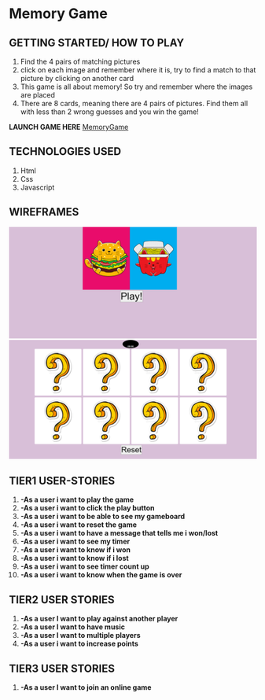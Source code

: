 # Memory Game


## GETTING STARTED/ HOW TO PLAY

1. Find the 4 pairs of matching pictures 
2. click on each image and remember where it is, try to find a match to that picture by clicking on another card
3. This game is all about memory! So try and remember where the images are placed
4. There are 8 cards, meaning there are 4 pairs of
pictures. Find them all with less than 2 wrong guesses and you win the game!

  **LAUNCH GAME HERE**
  [MemoryGame](https://godise.github.io/Project-1-game/)


## TECHNOLOGIES USED
1. Html
2. Css
3. Javascript

## WIREFRAMES
![alt text](images/StarterPg.png)
![alt text](images/GamePg.png)


## TIER1 USER-STORIES

1. **-As a user i want to play the game**     
2. **-As a user i want to click the play button**
3. **-As a user i want to be able to see my gameboard**
4. **-As a user i want to reset the game**   
5. **-As a user i want to have a message that tells me i won/lost**
6. **-As a user i want to see my timer**
7. **-As a user i want to know if i won**
8. **-As a user i want to know if i lost**
9. **-As a user i want to see timer count up**
10. **-As a user i want to know when the game is over**


## TIER2 USER STORIES

1. **-As a user I want to play against another player**
2. **-As a user I want to have music**
3. **-As a user I want to multiple players**
4. **-As a user i want to increase points**

## TIER3 USER STORIES

1. **-As a user I want to join an online game**


